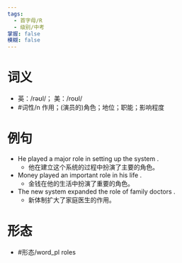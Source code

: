```yaml
---
tags:
  - 首字母/R
  - 级别/中考
掌握: false
模糊: false
---
```

# 词义
- 英：/rəʊl/； 美：/roʊl/
- #词性/n  作用；(演员的)角色；地位；职能；影响程度
# 例句
- He played a major role in setting up the system .
	- 他在建立这个系统的过程中扮演了主要的角色。
- Money played an important role in his life .
	- 金钱在他的生活中扮演了重要的角色。
- The new system expanded the role of family doctors .
	- 新体制扩大了家庭医生的作用。
# 形态
- #形态/word_pl roles
